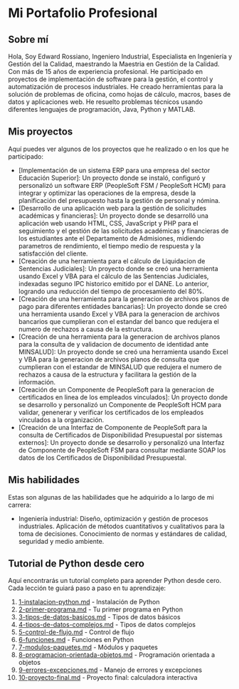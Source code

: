 # Mi Portafolio Profesional
## Sobre mí
Hola, Soy Edward Rossiano, Ingeniero Industrial, Especialista en Ingeniería y Gestión del la Calidad, maestrando la Maestria en Gestión de la Calidad. Con más de 15 años de experiencia profesional. He participado en proyectos de implementación de software para la gestión, el control y automatización de procesos industriales. He creado herramientas para la solución de problemas de oficina, como hojas de cálculo, macros, bases de datos y aplicaciones web. He resuelto problemas técnicos usando diferentes lenguajes de programación, Java, Python y MATLAB.
## Mis proyectos
Aquí puedes ver algunos de los proyectos que he realizado o en los que he participado:
- [Implementación de un sistema ERP para una empresa del sector Educación Superior]: Un proyecto donde se instaló, configuró y personalizó un software ERP (PeopleSoft FSM / PeopleSoft HCM) para integrar y optimizar las operaciones de la empresa, desde la planificación del presupuesto hasta la gestión de personal y nómina.
- [Desarrollo de una aplicación web para la gestión de solicitudes académicas y financieras]: Un proyecto donde se desarrolló una aplicación web usando HTML, CSS, JavaScript y PHP para el seguimiento y el gestión de las solicitudes académicas y financieras de los estudiantes ante el Departamento de Admisiones, midiendo parametros de rendimiento, el tiempo medio de respuesta y la satisfacción del cliente.
- [Creación de una herramienta para el cálculo de Liquidacion de Sentencias Judiciales]: Un proyecto donde se creó una herramienta usando Excel y VBA para el cálculo de las Sentencias Judiciales, indexadas seguno IPC historico emitido por el DANE. Lo anterior, logrando una reducción del tiempo de procesamiento del 80%.
- [Creación de una herramienta para la generacion de archivos planos de pago para diferentes entidades bancarias]: Un proyecto donde se creó una herramienta usando Excel y VBA para la generacion de archivos bancarios que cumplieran con el estandar del banco que redujera el numero de rechazos a causa de la estructura.
- [Creación de una herramienta para la generacion de archivos planos para la consulta de y validacion de documento de identidad ante MINSALUD]: Un proyecto donde se creó una herramienta usando Excel y VBA para la generacion de archivos planos de consulta que cumplieran con el estandar de MINSALUD que redujera el numero de rechazos a causa de la estructura y facilitara la gestión de la información.
- [Creación de un Componente de PeopleSoft para la generacion de certificados en linea de los empleados vinculados]: Un proyecto donde se desarrollo y personalizó un Componente de PeopleSoft HCM para validar, genenerar y verificar los certificados de los empleados vinculados a la organización.
- [Creación de una Interfaz de Componente de PeopleSoft para la consulta de Certificados de Disponibilidad Presupuestal por sistemas externos]: Un proyecto donde se desarrollo y personalizó una Interfaz de Componente de PeopleSoft FSM para consultar mediante SOAP los datos de los Certificados de Disponibilidad Presupuestal.
## Mis habilidades
Estas son algunas de las habilidades que he adquirido a lo largo de mi carrera:
- Ingeniería industrial: Diseño, optimización y gestión de procesos industriales. Aplicación de métodos cuantitativos y cualitativos para la toma de decisiones. Conocimiento de normas y estándares de calidad, seguridad y medio ambiente.

## Tutorial de Python desde cero
Aquí encontrarás un tutorial completo para aprender Python desde cero. Cada lección te guiará paso a paso en tu aprendizaje:

1. [1-instalacion-python.md](_posts/1-instalacion-python.md) - Instalación de Python
2. [2-primer-programa.md](_posts/2-primer-programa.md) - Tu primer programa en Python
3. [3-tipos-de-datos-basicos.md](_posts/3-tipos-de-datos-basicos.md) - Tipos de datos básicos
4. [4-tipos-de-datos-complejos.md](_posts/4-tipos-de-datos-complejos.md) - Tipos de datos complejos
5. [5-control-de-flujo.md](_posts/5-control-de-flujo.md) - Control de flujo
6. [6-funciones.md](_posts/6-funciones.md) - Funciones en Python
7. [7-modulos-paquetes.md](_posts/7-modulos-paquetes.md) - Módulos y paquetes
8. [8-programacion-orientada-objetos.md](_posts/8-programacion-orientada-objetos.md) - Programación orientada a objetos
9. [9-errores-excepciones.md](_posts/9-errores-excepciones.md) - Manejo de errores y excepciones
10. [10-proyecto-final.md](_posts/10-proyecto-final.md) - Proyecto final: calculadora interactiva
